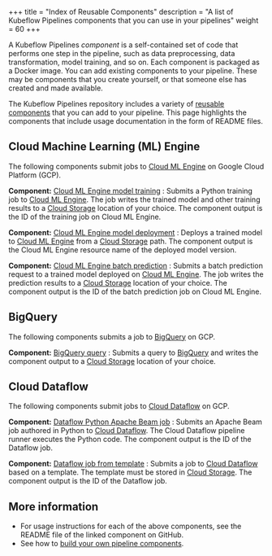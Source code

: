 +++
title = "Index of Reusable Components"
description = "A list of Kubeflow Pipelines components that you can use in your pipelines"
weight = 60
+++

A Kubeflow Pipelines *component* is a self-contained set of code that performs 
one step in the pipeline, such as data preprocessing, data transformation, model
training, and so on. Each component is packaged as a Docker image.
You can add existing components to your pipeline. These may be components that
you create yourself, or that someone else has created and made available.

The Kubeflow Pipelines repository includes a variety of 
[reusable components](https://github.com/kubeflow/pipelines/tree/master/components)
that you can add to your pipeline. This page highlights the components that
include usage documentation in the form of README files.

## Cloud Machine Learning (ML) Engine

The following components submit jobs to
[Cloud ML Engine](https://cloud.google.com/ml-engine/docs/)
on Google Cloud Platform (GCP).

**Component:** [Cloud ML Engine model training](https://github.com/kubeflow/pipelines/tree/master/components/gcp/ml_engine/train)
: Submits a Python training job to 
  [Cloud ML Engine](https://cloud.google.com/ml-engine/docs/).
  The job writes the trained model and other training results to a
  [Cloud Storage](https://cloud.google.com/storage/docs/) location of your
  choice.
  The component output is the ID of the training job on Cloud ML Engine.

**Component:** [Cloud ML Engine model deployment](https://github.com/kubeflow/pipelines/tree/master/components/gcp/ml_engine/deploy)
: Deploys a trained model to 
  [Cloud ML Engine](https://cloud.google.com/ml-engine/docs/)
  from a [Cloud Storage](https://cloud.google.com/storage/docs/) path.
  The component output is the Cloud ML Engine resource name of the deployed 
  model version.

**Component:** [Cloud ML Engine batch prediction](https://github.com/kubeflow/pipelines/tree/master/components/gcp/ml_engine/batch_predict)
: Submits a batch prediction request to a trained model deployed on 
  [Cloud ML Engine](https://cloud.google.com/ml-engine/docs/).
  The job writes the prediction results to a
  [Cloud Storage](https://cloud.google.com/storage/docs/) location of your
  choice.
  The component output is the ID of the batch prediction job on Cloud ML Engine.

## BigQuery

The following components submits a job to
[BigQuery](https://cloud.google.com/bigquery/docs/) on GCP.

**Component:** [BigQuery query](https://github.com/kubeflow/pipelines/tree/master/components/gcp/bigquery/query)
: Submits a query to [BigQuery](https://cloud.google.com/bigquery/docs/) 
  and writes the component output to a 
  [Cloud Storage](https://cloud.google.com/storage/docs/) location of your
  choice.

## Cloud Dataflow

The following components submit jobs to
[Cloud Dataflow](https://cloud.google.com/dataflow/docs/) on GCP.

**Component:** [Dataflow Python Apache Beam job](https://github.com/kubeflow/pipelines/tree/master/components/gcp/dataflow/launch_python)
: Submits an Apache Beam job authored in Python to 
  [Cloud Dataflow](https://cloud.google.com/dataflow/docs/). 
  The Cloud Dataflow pipeline runner executes the Python code. The component 
  output is the ID of the Dataflow job.

**Component:** [Dataflow job from template](https://github.com/kubeflow/pipelines/tree/master/components/gcp/dataflow/launch_template)
: Submits a job to
  [Cloud Dataflow](https://cloud.google.com/dataflow/docs/) based on a template.
  The template must be stored in
  [Cloud Storage](https://cloud.google.com/storage/docs/). The component output
  is the ID of the Dataflow job.

## More information

* For usage instructions for each of the above components, see the README file 
  of the linked component on GitHub.
* See how to [build your own pipeline 
  components](/docs/pipelines/sdk/build-component/).

